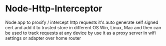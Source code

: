 # Node-Http-Interceptor
Node app to proxify / intercept http requests it's auto generate self signed cert and add it to trusted store in different OS Win, Linux, Mac and then can be used to track requests at any device by use it as a proxy server in wifi settings or adapter over home router
